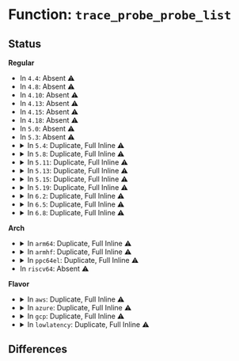 # Function: <code>trace_probe_probe_list</code>

## Status
<b>Regular</b>
<ul>
<li>
In <code>4.4</code>: Absent ⚠️
</li>
<li>
In <code>4.8</code>: Absent ⚠️
</li>
<li>
In <code>4.10</code>: Absent ⚠️
</li>
<li>
In <code>4.13</code>: Absent ⚠️
</li>
<li>
In <code>4.15</code>: Absent ⚠️
</li>
<li>
In <code>4.18</code>: Absent ⚠️
</li>
<li>
In <code>5.0</code>: Absent ⚠️
</li>
<li>
In <code>5.3</code>: Absent ⚠️
</li>
<li>
<details>
<summary>In <code>5.4</code>: Duplicate, Full Inline ⚠️</summary>

**Collision:** Static Duplication

**Inline:** Full

**Transformation:** False

**Instances:**

```
In kernel/trace/trace_kprobe.c (ffffffff811cf077)
Location: kernel/trace/trace_probe.h:308
Inline: True
Inline callers:
  - kernel/trace/trace_kprobe.c:enable_trace_kprobe
  - kernel/trace/trace_kprobe.c:enable_trace_kprobe
  - kernel/trace/trace_kprobe.c:__disable_trace_kprobe
  - kernel/trace/trace_kprobe.c:__disable_trace_kprobe
```
```
In kernel/trace/trace_probe.c (ffffffff811d783d)
Location: kernel/trace/trace_probe.h:308
Inline: True
Inline callers:
  - kernel/trace/trace_probe.c:trace_probe_unlink
  - kernel/trace/trace_probe.c:trace_probe_append
  - kernel/trace/trace_probe.c:trace_probe_append
```
```
In kernel/trace/trace_uprobe.c (ffffffff811d84b0)
Location: kernel/trace/trace_probe.h:308
Inline: True
Inline callers:
  - kernel/trace/trace_uprobe.c:uprobe_perf_close
  - kernel/trace/trace_uprobe.c:uprobe_perf_close
  - kernel/trace/trace_uprobe.c:probe_event_enable
  - kernel/trace/trace_uprobe.c:probe_event_enable
  - kernel/trace/trace_uprobe.c:__probe_event_disable
  - kernel/trace/trace_uprobe.c:trace_uprobe_release
```
</details>
</li>
<li>
<details>
<summary>In <code>5.8</code>: Duplicate, Full Inline ⚠️</summary>

**Collision:** Static Duplication

**Inline:** Full

**Transformation:** False

**Instances:**

```
In kernel/trace/trace_kprobe.c (ffffffff811eb327)
Location: kernel/trace/trace_probe.h:308
Inline: True
Inline callers:
  - kernel/trace/trace_kprobe.c:enable_trace_kprobe
  - kernel/trace/trace_kprobe.c:enable_trace_kprobe
  - kernel/trace/trace_kprobe.c:__disable_trace_kprobe
  - kernel/trace/trace_kprobe.c:__disable_trace_kprobe
```
```
In kernel/trace/trace_probe.c (ffffffff811f4193)
Location: kernel/trace/trace_probe.h:308
Inline: True
Inline callers:
  - kernel/trace/trace_probe.c:trace_probe_unlink
  - kernel/trace/trace_probe.c:trace_probe_append
  - kernel/trace/trace_probe.c:trace_probe_append
```
```
In kernel/trace/trace_uprobe.c (ffffffff811f5274)
Location: kernel/trace/trace_probe.h:308
Inline: True
Inline callers:
  - kernel/trace/trace_uprobe.c:uprobe_perf_open
  - kernel/trace/trace_uprobe.c:uprobe_perf_open
  - kernel/trace/trace_uprobe.c:uprobe_perf_close
  - kernel/trace/trace_uprobe.c:uprobe_perf_close
  - kernel/trace/trace_uprobe.c:probe_event_enable
  - kernel/trace/trace_uprobe.c:probe_event_enable
  - kernel/trace/trace_uprobe.c:__probe_event_disable
  - kernel/trace/trace_uprobe.c:trace_uprobe_release
```
</details>
</li>
<li>
<details>
<summary>In <code>5.11</code>: Duplicate, Full Inline ⚠️</summary>

**Collision:** Static Duplication

**Inline:** Full

**Transformation:** False

**Instances:**

```
In kernel/trace/trace_kprobe.c (ffffffff811e9477)
Location: kernel/trace/trace_probe.h:307
Inline: True
Inline callers:
  - kernel/trace/trace_kprobe.c:enable_trace_kprobe
  - kernel/trace/trace_kprobe.c:enable_trace_kprobe
  - kernel/trace/trace_kprobe.c:__disable_trace_kprobe
  - kernel/trace/trace_kprobe.c:__disable_trace_kprobe
```
```
In kernel/trace/trace_probe.c (ffffffff811f2b43)
Location: kernel/trace/trace_probe.h:307
Inline: True
Inline callers:
  - kernel/trace/trace_probe.c:trace_probe_unlink
  - kernel/trace/trace_probe.c:trace_probe_append
  - kernel/trace/trace_probe.c:trace_probe_append
```
```
In kernel/trace/trace_uprobe.c (ffffffff811f3c04)
Location: kernel/trace/trace_probe.h:307
Inline: True
Inline callers:
  - kernel/trace/trace_uprobe.c:uprobe_perf_open
  - kernel/trace/trace_uprobe.c:uprobe_perf_open
  - kernel/trace/trace_uprobe.c:uprobe_perf_close
  - kernel/trace/trace_uprobe.c:uprobe_perf_close
  - kernel/trace/trace_uprobe.c:probe_event_enable
  - kernel/trace/trace_uprobe.c:probe_event_enable
  - kernel/trace/trace_uprobe.c:__probe_event_disable
  - kernel/trace/trace_uprobe.c:trace_uprobe_release
```
</details>
</li>
<li>
<details>
<summary>In <code>5.13</code>: Duplicate, Full Inline ⚠️</summary>

**Collision:** Static Duplication

**Inline:** Full

**Transformation:** False

**Instances:**

```
In kernel/trace/trace_kprobe.c (ffffffff811ea307)
Location: kernel/trace/trace_probe.h:307
Inline: True
Inline callers:
  - kernel/trace/trace_kprobe.c:enable_trace_kprobe
  - kernel/trace/trace_kprobe.c:enable_trace_kprobe
  - kernel/trace/trace_kprobe.c:__disable_trace_kprobe
  - kernel/trace/trace_kprobe.c:__disable_trace_kprobe
```
```
In kernel/trace/trace_probe.c (ffffffff811f39d3)
Location: kernel/trace/trace_probe.h:307
Inline: True
Inline callers:
  - kernel/trace/trace_probe.c:trace_probe_unlink
  - kernel/trace/trace_probe.c:trace_probe_append
  - kernel/trace/trace_probe.c:trace_probe_append
```
```
In kernel/trace/trace_uprobe.c (ffffffff811f5033)
Location: kernel/trace/trace_probe.h:307
Inline: True
Inline callers:
  - kernel/trace/trace_uprobe.c:trace_uprobe_register
  - kernel/trace/trace_uprobe.c:trace_uprobe_register
  - kernel/trace/trace_uprobe.c:uprobe_perf_close
  - kernel/trace/trace_uprobe.c:uprobe_perf_close
  - kernel/trace/trace_uprobe.c:probe_event_enable
  - kernel/trace/trace_uprobe.c:probe_event_enable
  - kernel/trace/trace_uprobe.c:__probe_event_disable
  - kernel/trace/trace_uprobe.c:trace_uprobe_release
```
</details>
</li>
<li>
<details>
<summary>In <code>5.15</code>: Duplicate, Full Inline ⚠️</summary>

**Collision:** Static Duplication

**Inline:** Full

**Transformation:** False

**Instances:**

```
In kernel/trace/trace_eprobe.c (ffffffff8120a408)
Location: kernel/trace/trace_probe.h:309
Inline: True
Inline callers:
  - kernel/trace/trace_eprobe.c:eprobe_register
  - kernel/trace/trace_eprobe.c:enable_trace_eprobe
  - kernel/trace/trace_eprobe.c:enable_trace_eprobe
  - kernel/trace/trace_eprobe.c:eprobe_dyn_event_release
```
```
In kernel/trace/trace_kprobe.c (ffffffff8121b147)
Location: kernel/trace/trace_probe.h:309
Inline: True
Inline callers:
  - kernel/trace/trace_kprobe.c:enable_trace_kprobe
  - kernel/trace/trace_kprobe.c:enable_trace_kprobe
  - kernel/trace/trace_kprobe.c:__disable_trace_kprobe
  - kernel/trace/trace_kprobe.c:__disable_trace_kprobe
```
```
In kernel/trace/trace_probe.c (ffffffff81224c93)
Location: kernel/trace/trace_probe.h:309
Inline: True
Inline callers:
  - kernel/trace/trace_probe.c:trace_probe_unlink
  - kernel/trace/trace_probe.c:trace_probe_append
  - kernel/trace/trace_probe.c:trace_probe_append
```
```
In kernel/trace/trace_uprobe.c (ffffffff8122800d)
Location: kernel/trace/trace_probe.h:309
Inline: True
Inline callers:
  - kernel/trace/trace_uprobe.c:trace_uprobe_register
  - kernel/trace/trace_uprobe.c:trace_uprobe_register
  - kernel/trace/trace_uprobe.c:uprobe_perf_close
  - kernel/trace/trace_uprobe.c:uprobe_perf_close
  - kernel/trace/trace_uprobe.c:probe_event_enable
  - kernel/trace/trace_uprobe.c:probe_event_enable
  - kernel/trace/trace_uprobe.c:__probe_event_disable
  - kernel/trace/trace_uprobe.c:trace_uprobe_release
```
</details>
</li>
<li>
<details>
<summary>In <code>5.19</code>: Duplicate, Full Inline ⚠️</summary>

**Collision:** Static Duplication

**Inline:** Full

**Transformation:** False

**Instances:**

```
In kernel/trace/trace_eprobe.c (ffffffff812463bd)
Location: kernel/trace/trace_probe.h:308
Inline: True
Inline callers:
  - kernel/trace/trace_eprobe.c:eprobe_register
  - kernel/trace/trace_eprobe.c:enable_trace_eprobe
  - kernel/trace/trace_eprobe.c:enable_trace_eprobe
  - kernel/trace/trace_eprobe.c:eprobe_dyn_event_release
```
```
In kernel/trace/trace_kprobe.c (ffffffff8125a39b)
Location: kernel/trace/trace_probe.h:308
Inline: True
Inline callers:
  - kernel/trace/trace_kprobe.c:enable_trace_kprobe
  - kernel/trace/trace_kprobe.c:enable_trace_kprobe
  - kernel/trace/trace_kprobe.c:__disable_trace_kprobe
  - kernel/trace/trace_kprobe.c:__disable_trace_kprobe
```
```
In kernel/trace/trace_probe.c (ffffffff81264b03)
Location: kernel/trace/trace_probe.h:308
Inline: True
Inline callers:
  - kernel/trace/trace_probe.c:trace_probe_unlink
  - kernel/trace/trace_probe.c:trace_probe_append
  - kernel/trace/trace_probe.c:trace_probe_append
```
```
In kernel/trace/trace_uprobe.c (ffffffff81268136)
Location: kernel/trace/trace_probe.h:308
Inline: True
Inline callers:
  - kernel/trace/trace_uprobe.c:trace_uprobe_register
  - kernel/trace/trace_uprobe.c:trace_uprobe_register
  - kernel/trace/trace_uprobe.c:uprobe_perf_close
  - kernel/trace/trace_uprobe.c:uprobe_perf_close
  - kernel/trace/trace_uprobe.c:probe_event_enable
  - kernel/trace/trace_uprobe.c:probe_event_enable
  - kernel/trace/trace_uprobe.c:__probe_event_disable
  - kernel/trace/trace_uprobe.c:trace_uprobe_release
```
</details>
</li>
<li>
<details>
<summary>In <code>6.2</code>: Duplicate, Full Inline ⚠️</summary>

**Collision:** Static Duplication

**Inline:** Full

**Transformation:** False

**Instances:**

```
In kernel/trace/trace_eprobe.c (ffffffff812933bd)
Location: kernel/trace/trace_probe.h:313
Inline: True
Inline callers:
  - kernel/trace/trace_eprobe.c:eprobe_register
  - kernel/trace/trace_eprobe.c:enable_trace_eprobe
  - kernel/trace/trace_eprobe.c:enable_trace_eprobe
  - kernel/trace/trace_eprobe.c:eprobe_dyn_event_release
```
```
In kernel/trace/trace_kprobe.c (ffffffff812aa7bb)
Location: kernel/trace/trace_probe.h:313
Inline: True
Inline callers:
  - kernel/trace/trace_kprobe.c:enable_trace_kprobe
  - kernel/trace/trace_kprobe.c:enable_trace_kprobe
  - kernel/trace/trace_kprobe.c:__disable_trace_kprobe
  - kernel/trace/trace_kprobe.c:__disable_trace_kprobe
```
```
In kernel/trace/trace_probe.c (ffffffff812b6673)
Location: kernel/trace/trace_probe.h:313
Inline: True
Inline callers:
  - kernel/trace/trace_probe.c:trace_probe_unlink
  - kernel/trace/trace_probe.c:trace_probe_append
  - kernel/trace/trace_probe.c:trace_probe_append
```
```
In kernel/trace/trace_uprobe.c (ffffffff812ba2e6)
Location: kernel/trace/trace_probe.h:313
Inline: True
Inline callers:
  - kernel/trace/trace_uprobe.c:trace_uprobe_register
  - kernel/trace/trace_uprobe.c:trace_uprobe_register
  - kernel/trace/trace_uprobe.c:uprobe_perf_close
  - kernel/trace/trace_uprobe.c:uprobe_perf_close
  - kernel/trace/trace_uprobe.c:probe_event_enable
  - kernel/trace/trace_uprobe.c:probe_event_enable
  - kernel/trace/trace_uprobe.c:__probe_event_disable
  - kernel/trace/trace_uprobe.c:trace_uprobe_release
```
</details>
</li>
<li>
<details>
<summary>In <code>6.5</code>: Duplicate, Full Inline ⚠️</summary>

**Collision:** Static Duplication

**Inline:** Full

**Transformation:** False

**Instances:**

```
In kernel/trace/trace_eprobe.c (ffffffff812b058f)
Location: kernel/trace/trace_probe.h:317
Inline: True
Inline callers:
  - kernel/trace/trace_eprobe.c:eprobe_register
  - kernel/trace/trace_eprobe.c:enable_trace_eprobe
  - kernel/trace/trace_eprobe.c:enable_trace_eprobe
  - kernel/trace/trace_eprobe.c:enable_trace_eprobe
  - kernel/trace/trace_eprobe.c:enable_trace_eprobe
  - kernel/trace/trace_eprobe.c:eprobe_dyn_event_release
```
```
In kernel/trace/trace_kprobe.c (ffffffff812ccf7f)
Location: kernel/trace/trace_probe.h:317
Inline: True
Inline callers:
  - kernel/trace/trace_kprobe.c:enable_trace_kprobe
  - kernel/trace/trace_kprobe.c:enable_trace_kprobe
  - kernel/trace/trace_kprobe.c:__disable_trace_kprobe
  - kernel/trace/trace_kprobe.c:__disable_trace_kprobe
```
```
In kernel/trace/trace_probe.c (ffffffff812d9b63)
Location: kernel/trace/trace_probe.h:317
Inline: True
Inline callers:
  - kernel/trace/trace_probe.c:trace_probe_unlink
  - kernel/trace/trace_probe.c:trace_probe_append
  - kernel/trace/trace_probe.c:trace_probe_append
```
```
In kernel/trace/trace_uprobe.c (ffffffff812dd126)
Location: kernel/trace/trace_probe.h:317
Inline: True
Inline callers:
  - kernel/trace/trace_uprobe.c:trace_uprobe_register
  - kernel/trace/trace_uprobe.c:trace_uprobe_register
  - kernel/trace/trace_uprobe.c:uprobe_perf_close
  - kernel/trace/trace_uprobe.c:uprobe_perf_close
  - kernel/trace/trace_uprobe.c:probe_event_enable
  - kernel/trace/trace_uprobe.c:probe_event_enable
  - kernel/trace/trace_uprobe.c:__probe_event_disable
  - kernel/trace/trace_uprobe.c:trace_uprobe_release
```
```
In kernel/trace/trace_fprobe.c (ffffffff812df3a8)
Location: kernel/trace/trace_probe.h:317
Inline: True
Inline callers:
  - kernel/trace/trace_fprobe.c:disable_trace_fprobe
  - kernel/trace/trace_fprobe.c:enable_trace_fprobe
  - kernel/trace/trace_fprobe.c:enable_trace_fprobe
```
</details>
</li>
<li>
<details>
<summary>In <code>6.8</code>: Duplicate, Full Inline ⚠️</summary>

**Collision:** Static Duplication

**Inline:** Full

**Transformation:** False

**Instances:**

```
In kernel/trace/trace_eprobe.c (ffffffff812ccb59)
Location: kernel/trace/trace_probe.h:317
Inline: True
Inline callers:
  - kernel/trace/trace_eprobe.c:eprobe_register
  - kernel/trace/trace_eprobe.c:enable_trace_eprobe
  - kernel/trace/trace_eprobe.c:enable_trace_eprobe
  - kernel/trace/trace_eprobe.c:enable_trace_eprobe
  - kernel/trace/trace_eprobe.c:enable_trace_eprobe
  - kernel/trace/trace_eprobe.c:eprobe_dyn_event_release
```
```
In kernel/trace/trace_kprobe.c (ffffffff812ea96f)
Location: kernel/trace/trace_probe.h:317
Inline: True
Inline callers:
  - kernel/trace/trace_kprobe.c:enable_trace_kprobe
  - kernel/trace/trace_kprobe.c:enable_trace_kprobe
  - kernel/trace/trace_kprobe.c:__disable_trace_kprobe
  - kernel/trace/trace_kprobe.c:__disable_trace_kprobe
```
```
In kernel/trace/trace_probe.c (ffffffff812f7ac3)
Location: kernel/trace/trace_probe.h:317
Inline: True
Inline callers:
  - kernel/trace/trace_probe.c:trace_probe_unlink
  - kernel/trace/trace_probe.c:trace_probe_append
  - kernel/trace/trace_probe.c:trace_probe_append
```
```
In kernel/trace/trace_uprobe.c (ffffffff812fb206)
Location: kernel/trace/trace_probe.h:317
Inline: True
Inline callers:
  - kernel/trace/trace_uprobe.c:trace_uprobe_register
  - kernel/trace/trace_uprobe.c:trace_uprobe_register
  - kernel/trace/trace_uprobe.c:uprobe_perf_close
  - kernel/trace/trace_uprobe.c:uprobe_perf_close
  - kernel/trace/trace_uprobe.c:probe_event_enable
  - kernel/trace/trace_uprobe.c:probe_event_enable
  - kernel/trace/trace_uprobe.c:__probe_event_disable
  - kernel/trace/trace_uprobe.c:trace_uprobe_release
```
```
In kernel/trace/trace_fprobe.c (ffffffff812fd308)
Location: kernel/trace/trace_probe.h:317
Inline: True
Inline callers:
  - kernel/trace/trace_fprobe.c:disable_trace_fprobe
  - kernel/trace/trace_fprobe.c:enable_trace_fprobe
  - kernel/trace/trace_fprobe.c:enable_trace_fprobe
```
</details>
</li>
</ul>
<b>Arch</b>
<ul>
<li>
<details>
<summary>In <code>arm64</code>: Duplicate, Full Inline ⚠️</summary>

**Collision:** Static Duplication

**Inline:** Full

**Transformation:** False

**Instances:**

```
In kernel/trace/trace_kprobe.c (ffff80001024f8e4)
Location: kernel/trace/trace_probe.h:308
Inline: True
Inline callers:
  - kernel/trace/trace_kprobe.c:enable_trace_kprobe
  - kernel/trace/trace_kprobe.c:enable_trace_kprobe
  - kernel/trace/trace_kprobe.c:__disable_trace_kprobe
  - kernel/trace/trace_kprobe.c:__disable_trace_kprobe
```
```
In kernel/trace/trace_probe.c (ffff800010257ba8)
Location: kernel/trace/trace_probe.h:308
Inline: True
Inline callers:
  - kernel/trace/trace_probe.c:trace_probe_unlink
  - kernel/trace/trace_probe.c:trace_probe_append
  - kernel/trace/trace_probe.c:trace_probe_append
```
```
In kernel/trace/trace_uprobe.c (ffff80001025956c)
Location: kernel/trace/trace_probe.h:308
Inline: True
Inline callers:
  - kernel/trace/trace_uprobe.c:uprobe_perf_close
  - kernel/trace/trace_uprobe.c:uprobe_perf_close
  - kernel/trace/trace_uprobe.c:probe_event_enable
  - kernel/trace/trace_uprobe.c:probe_event_enable
  - kernel/trace/trace_uprobe.c:__probe_event_disable
  - kernel/trace/trace_uprobe.c:trace_uprobe_release
```
</details>
</li>
<li>
<details>
<summary>In <code>armhf</code>: Duplicate, Full Inline ⚠️</summary>

**Collision:** Static Duplication

**Inline:** Full

**Transformation:** False

**Instances:**

```
In kernel/trace/trace_kprobe.c (c0482928)
Location: kernel/trace/trace_probe.h:308
Inline: True
Inline callers:
  - kernel/trace/trace_kprobe.c:enable_trace_kprobe
  - kernel/trace/trace_kprobe.c:enable_trace_kprobe
  - kernel/trace/trace_kprobe.c:__disable_trace_kprobe
  - kernel/trace/trace_kprobe.c:__disable_trace_kprobe
```
```
In kernel/trace/trace_probe.c (c048ad14)
Location: kernel/trace/trace_probe.h:308
Inline: True
Inline callers:
  - kernel/trace/trace_probe.c:trace_probe_unlink
  - kernel/trace/trace_probe.c:trace_probe_append
  - kernel/trace/trace_probe.c:trace_probe_append
```
```
In kernel/trace/trace_uprobe.c (c048b698)
Location: kernel/trace/trace_probe.h:308
Inline: True
Inline callers:
  - kernel/trace/trace_uprobe.c:uprobe_perf_close
  - kernel/trace/trace_uprobe.c:uprobe_perf_close
  - kernel/trace/trace_uprobe.c:probe_event_enable
  - kernel/trace/trace_uprobe.c:probe_event_enable
  - kernel/trace/trace_uprobe.c:__probe_event_disable
  - kernel/trace/trace_uprobe.c:trace_uprobe_release
```
</details>
</li>
<li>
<details>
<summary>In <code>ppc64el</code>: Duplicate, Full Inline ⚠️</summary>

**Collision:** Static Duplication

**Inline:** Full

**Transformation:** False

**Instances:**

```
In kernel/trace/trace_kprobe.c (c0000000002ed01c)
Location: kernel/trace/trace_probe.h:308
Inline: True
Inline callers:
  - kernel/trace/trace_kprobe.c:enable_trace_kprobe
  - kernel/trace/trace_kprobe.c:enable_trace_kprobe
  - kernel/trace/trace_kprobe.c:__disable_trace_kprobe
  - kernel/trace/trace_kprobe.c:__disable_trace_kprobe
```
```
In kernel/trace/trace_probe.c (c0000000002f9b1c)
Location: kernel/trace/trace_probe.h:308
Inline: True
Inline callers:
  - kernel/trace/trace_probe.c:trace_probe_unlink
  - kernel/trace/trace_probe.c:trace_probe_append
  - kernel/trace/trace_probe.c:trace_probe_append
```
```
In kernel/trace/trace_uprobe.c (c0000000002fbabc)
Location: kernel/trace/trace_probe.h:308
Inline: True
Inline callers:
  - kernel/trace/trace_uprobe.c:uprobe_perf_close
  - kernel/trace/trace_uprobe.c:uprobe_perf_close
  - kernel/trace/trace_uprobe.c:probe_event_enable
  - kernel/trace/trace_uprobe.c:probe_event_enable
  - kernel/trace/trace_uprobe.c:__probe_event_disable
  - kernel/trace/trace_uprobe.c:trace_uprobe_release
```
</details>
</li>
<li>
In <code>riscv64</code>: Absent ⚠️
</li>
</ul>
<b>Flavor</b>
<ul>
<li>
<details>
<summary>In <code>aws</code>: Duplicate, Full Inline ⚠️</summary>

**Collision:** Static Duplication

**Inline:** Full

**Transformation:** False

**Instances:**

```
In kernel/trace/trace_kprobe.c (ffffffff811c7697)
Location: kernel/trace/trace_probe.h:308
Inline: True
Inline callers:
  - kernel/trace/trace_kprobe.c:enable_trace_kprobe
  - kernel/trace/trace_kprobe.c:enable_trace_kprobe
  - kernel/trace/trace_kprobe.c:__disable_trace_kprobe
  - kernel/trace/trace_kprobe.c:__disable_trace_kprobe
```
```
In kernel/trace/trace_probe.c (ffffffff811cfe5d)
Location: kernel/trace/trace_probe.h:308
Inline: True
Inline callers:
  - kernel/trace/trace_probe.c:trace_probe_unlink
  - kernel/trace/trace_probe.c:trace_probe_append
  - kernel/trace/trace_probe.c:trace_probe_append
```
```
In kernel/trace/trace_uprobe.c (ffffffff811d0ad0)
Location: kernel/trace/trace_probe.h:308
Inline: True
Inline callers:
  - kernel/trace/trace_uprobe.c:uprobe_perf_close
  - kernel/trace/trace_uprobe.c:uprobe_perf_close
  - kernel/trace/trace_uprobe.c:probe_event_enable
  - kernel/trace/trace_uprobe.c:probe_event_enable
  - kernel/trace/trace_uprobe.c:__probe_event_disable
  - kernel/trace/trace_uprobe.c:trace_uprobe_release
```
</details>
</li>
<li>
<details>
<summary>In <code>azure</code>: Duplicate, Full Inline ⚠️</summary>

**Collision:** Static Duplication

**Inline:** Full

**Transformation:** False

**Instances:**

```
In kernel/trace/trace_kprobe.c (ffffffff811ba477)
Location: kernel/trace/trace_probe.h:308
Inline: True
Inline callers:
  - kernel/trace/trace_kprobe.c:enable_trace_kprobe
  - kernel/trace/trace_kprobe.c:enable_trace_kprobe
  - kernel/trace/trace_kprobe.c:__disable_trace_kprobe
  - kernel/trace/trace_kprobe.c:__disable_trace_kprobe
```
```
In kernel/trace/trace_probe.c (ffffffff811c2c2d)
Location: kernel/trace/trace_probe.h:308
Inline: True
Inline callers:
  - kernel/trace/trace_probe.c:trace_probe_unlink
  - kernel/trace/trace_probe.c:trace_probe_append
  - kernel/trace/trace_probe.c:trace_probe_append
```
```
In kernel/trace/trace_uprobe.c (ffffffff811c38a0)
Location: kernel/trace/trace_probe.h:308
Inline: True
Inline callers:
  - kernel/trace/trace_uprobe.c:uprobe_perf_close
  - kernel/trace/trace_uprobe.c:uprobe_perf_close
  - kernel/trace/trace_uprobe.c:probe_event_enable
  - kernel/trace/trace_uprobe.c:probe_event_enable
  - kernel/trace/trace_uprobe.c:__probe_event_disable
  - kernel/trace/trace_uprobe.c:trace_uprobe_release
```
</details>
</li>
<li>
<details>
<summary>In <code>gcp</code>: Duplicate, Full Inline ⚠️</summary>

**Collision:** Static Duplication

**Inline:** Full

**Transformation:** False

**Instances:**

```
In kernel/trace/trace_kprobe.c (ffffffff811c5467)
Location: kernel/trace/trace_probe.h:308
Inline: True
Inline callers:
  - kernel/trace/trace_kprobe.c:enable_trace_kprobe
  - kernel/trace/trace_kprobe.c:enable_trace_kprobe
  - kernel/trace/trace_kprobe.c:__disable_trace_kprobe
  - kernel/trace/trace_kprobe.c:__disable_trace_kprobe
```
```
In kernel/trace/trace_probe.c (ffffffff811cdc2d)
Location: kernel/trace/trace_probe.h:308
Inline: True
Inline callers:
  - kernel/trace/trace_probe.c:trace_probe_unlink
  - kernel/trace/trace_probe.c:trace_probe_append
  - kernel/trace/trace_probe.c:trace_probe_append
```
```
In kernel/trace/trace_uprobe.c (ffffffff811ce8a0)
Location: kernel/trace/trace_probe.h:308
Inline: True
Inline callers:
  - kernel/trace/trace_uprobe.c:uprobe_perf_close
  - kernel/trace/trace_uprobe.c:uprobe_perf_close
  - kernel/trace/trace_uprobe.c:probe_event_enable
  - kernel/trace/trace_uprobe.c:probe_event_enable
  - kernel/trace/trace_uprobe.c:__probe_event_disable
  - kernel/trace/trace_uprobe.c:trace_uprobe_release
```
</details>
</li>
<li>
<details>
<summary>In <code>lowlatency</code>: Duplicate, Full Inline ⚠️</summary>

**Collision:** Static Duplication

**Inline:** Full

**Transformation:** False

**Instances:**

```
In kernel/trace/trace_kprobe.c (ffffffff811d36c7)
Location: kernel/trace/trace_probe.h:308
Inline: True
Inline callers:
  - kernel/trace/trace_kprobe.c:enable_trace_kprobe
  - kernel/trace/trace_kprobe.c:enable_trace_kprobe
  - kernel/trace/trace_kprobe.c:__disable_trace_kprobe
  - kernel/trace/trace_kprobe.c:__disable_trace_kprobe
```
```
In kernel/trace/trace_probe.c (ffffffff811dbe8d)
Location: kernel/trace/trace_probe.h:308
Inline: True
Inline callers:
  - kernel/trace/trace_probe.c:trace_probe_unlink
  - kernel/trace/trace_probe.c:trace_probe_append
  - kernel/trace/trace_probe.c:trace_probe_append
```
```
In kernel/trace/trace_uprobe.c (ffffffff811dcb02)
Location: kernel/trace/trace_probe.h:308
Inline: True
Inline callers:
  - kernel/trace/trace_uprobe.c:uprobe_perf_close
  - kernel/trace/trace_uprobe.c:uprobe_perf_close
  - kernel/trace/trace_uprobe.c:probe_event_enable
  - kernel/trace/trace_uprobe.c:probe_event_enable
  - kernel/trace/trace_uprobe.c:__probe_event_disable
  - kernel/trace/trace_uprobe.c:trace_uprobe_release
```
</details>
</li>
</ul>

## Differences
